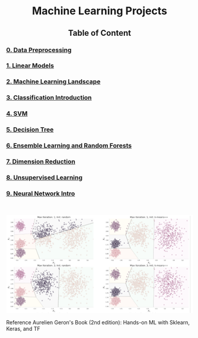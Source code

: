 <div align="center"><h1> Machine Learning Projects</h1></div>

<div align="center"><h2>Table of Content</h2></div>
<h3> <a href="/Data_Preprocessing.ipynb"> 0. Data Preprocessing </a> </h3>
<h3> <a href="/Linear_Models.ipynb"> 1. Linear Models </a> </h3>
<h3> <a href="/The_Machine_Learning_Landscape.ipynb"> 2. Machine Learning Landscape </a>  </h3>
<h3> <a href="/Classification_Intro.ipynb"> 3. Classification Introduction </a> </h3>
<h3> <a href="/SVM.ipynb"> 4. SVM </a>  </h3>
<h3> <a href="/DecisionTree.ipynb"> 5. Decision Tree </a>  </h3>
<h3> <a href="/EnsembleLearning_and_RandomForests.ipynb"> 6. Ensemble Learning and Random Forests </a> </h3>
<h3> <a href="/Dimension_Reduction.ipynb"> 7. Dimension Reduction </a>  </h3>
<h3> <a href="/Unsupervised_Learning.ipynb"> 8. Unsupervised Learning </a> </h3> 
<h3> <a href="/Neural_network_intro.ipynb"> 9. Neural Network Intro </a> </h3> 

<br/>

![Machine Learning](/clustering.PNG)

Reference
Aurelien Geron's Book (2nd edition): Hands-on ML with Sklearn, Keras, and TF

